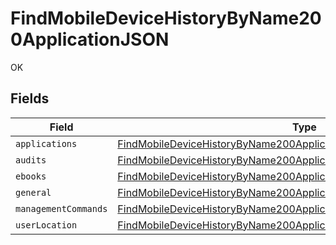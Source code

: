 # FindMobileDeviceHistoryByName200ApplicationJSON

OK


## Fields

| Field                                                                                                                                                             | Type                                                                                                                                                              | Required                                                                                                                                                          | Description                                                                                                                                                       |
| ----------------------------------------------------------------------------------------------------------------------------------------------------------------- | ----------------------------------------------------------------------------------------------------------------------------------------------------------------- | ----------------------------------------------------------------------------------------------------------------------------------------------------------------- | ----------------------------------------------------------------------------------------------------------------------------------------------------------------- |
| `applications`                                                                                                                                                    | [FindMobileDeviceHistoryByName200ApplicationJSONApplications](../../models/operations/findmobiledevicehistorybyname200applicationjsonapplications.md)             | :heavy_minus_sign:                                                                                                                                                | N/A                                                                                                                                                               |
| `audits`                                                                                                                                                          | [FindMobileDeviceHistoryByName200ApplicationJSONAudits](../../models/operations/findmobiledevicehistorybyname200applicationjsonaudits.md)[]                       | :heavy_minus_sign:                                                                                                                                                | N/A                                                                                                                                                               |
| `ebooks`                                                                                                                                                          | [FindMobileDeviceHistoryByName200ApplicationJSONEbooks](../../models/operations/findmobiledevicehistorybyname200applicationjsonebooks.md)                         | :heavy_minus_sign:                                                                                                                                                | N/A                                                                                                                                                               |
| `general`                                                                                                                                                         | [FindMobileDeviceHistoryByName200ApplicationJSONGeneral](../../models/operations/findmobiledevicehistorybyname200applicationjsongeneral.md)                       | :heavy_minus_sign:                                                                                                                                                | N/A                                                                                                                                                               |
| `managementCommands`                                                                                                                                              | [FindMobileDeviceHistoryByName200ApplicationJSONManagementCommands](../../models/operations/findmobiledevicehistorybyname200applicationjsonmanagementcommands.md) | :heavy_minus_sign:                                                                                                                                                | N/A                                                                                                                                                               |
| `userLocation`                                                                                                                                                    | [FindMobileDeviceHistoryByName200ApplicationJSONUserLocation](../../models/operations/findmobiledevicehistorybyname200applicationjsonuserlocation.md)[]           | :heavy_minus_sign:                                                                                                                                                | N/A                                                                                                                                                               |